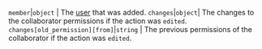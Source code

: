 `member`|`object` | The [user](/rest/reference/users) that was added.
`changes`|`object`| The changes to the collaborator permissions if the action was `edited`.
`changes[old_permission][from]`|`string` | The previous permissions of the collaborator if the action was `edited`.
